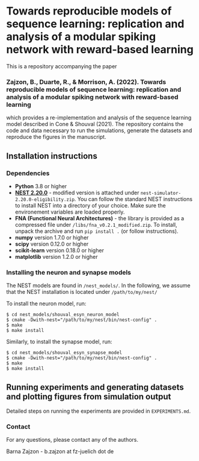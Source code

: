 # Towards reproducible models of sequence learning: replication and analysis of a modular spiking network with reward-based learning 

This is a repository accompanying the paper
### Zajzon, B., Duarte, R., & Morrison, A.  (2022). Towards reproducible models of sequence learning: replication and analysis of a modular spiking network with reward-based learning

which provides a re-implementation and analysis of the sequence learning model described in Cone &amp; Shouval (2021). 
The repository contains the code and data necessary to run the simulations, generate the datasets and reproduce the figures in the manuscript.


## Installation instructions

### Dependencies

* **Python** 3.8 or higher
* [**NEST 2.20.0**](http://www.nest-simulator.org/) - modified version is attached under `nest-simulator-2.20.0-eligibility.zip`. 
You can follow the standard NEST  instructions to install NEST into a directory of your choice. Make sure the environement
variables are loaded properly.
* **FNA (Functional Neural Architectures)** - the library is provided as a compressed file 
under `/libs/fna_v0.2.1_modified.zip`. To install, unpack the archive and run `pip install .`
(or follow instructions).
* **numpy** version 1.7.0 or higher 
* **scipy** version 0.12.0 or higher
* **scikit-learn** version 0.18.0 or higher
* **matplotlib** version 1.2.0 or higher

### Installing the neuron and synapse models
The NEST models are found in `/nest_models/`. In the following, we assume that the NEST installation
is located under `/path/to/my/nest/`

To install the neuron model, run:

```commandline
$ cd nest_models/shouval_esyn_neuron_model
$ cmake -Dwith-nest="/path/to/my/nest/bin/nest-config" .
$ make 
$ make install
```

Similarly, to install the synapse model, run:

```commandline
$ cd nest_models/shouval_esyn_synapse_model
$ cmake -Dwith-nest="/path/to/my/nest/bin/nest-config" .
$ make 
$ make install
```

## Running experiments and generating datasets and plotting figures from simulation output
    
Detailed steps on running the experiments are provided in `EXPERIMENTS.md`. 

### Contact

For any questions, please contact any of the authors.

Barna Zajzon - b.zajzon at fz-juelich dot de <br>

